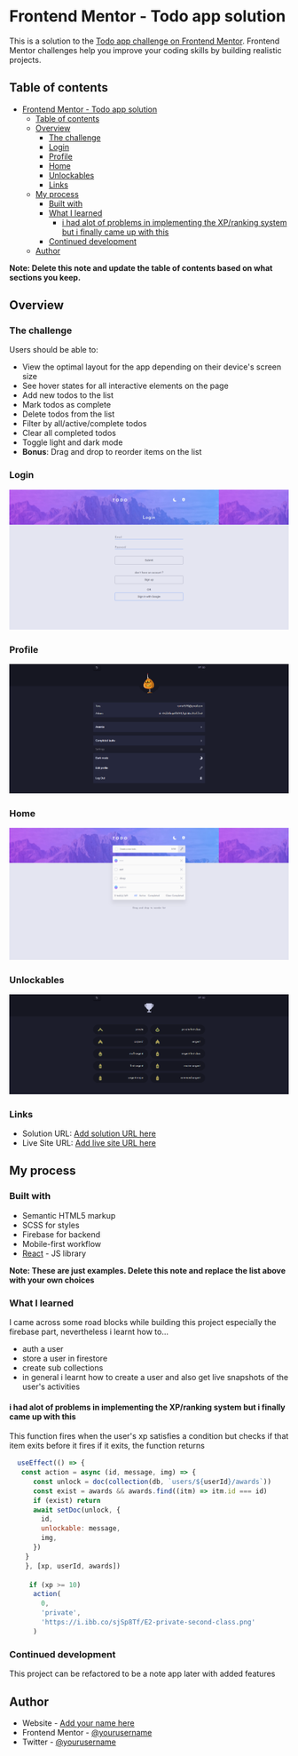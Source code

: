 # Frontend Mentor - Todo app solution

This is a solution to the [Todo app challenge on Frontend Mentor](https://www.frontendmentor.io/challenges/todo-app-Su1_KokOW). Frontend Mentor challenges help you improve your coding skills by building realistic projects. 

## Table of contents

- [Frontend Mentor - Todo app solution](#frontend-mentor---todo-app-solution)
  - [Table of contents](#table-of-contents)
  - [Overview](#overview)
    - [The challenge](#the-challenge)
    - [Login](#login)
    - [Profile](#profile)
    - [Home](#home)
    - [Unlockables](#unlockables)
    - [Links](#links)
  - [My process](#my-process)
    - [Built with](#built-with)
    - [What I learned](#what-i-learned)
      - [i had alot of problems in implementing the XP/ranking system but i finally came up with this](#i-had-alot-of-problems-in-implementing-the-xpranking-system-but-i-finally-came-up-with-this)
    - [Continued development](#continued-development)
  - [Author](#author)

**Note: Delete this note and update the table of contents based on what sections you keep.**

## Overview

### The challenge

Users should be able to:

- View the optimal layout for the app depending on their device's screen size
- See hover states for all interactive elements on the page
- Add new todos to the list
- Mark todos as complete
- Delete todos from the list
- Filter by all/active/complete todos
- Clear all completed todos
- Toggle light and dark mode
- **Bonus**: Drag and drop to reorder items on the list


### Login

![](.../../src/assets/todo-login-light.png)

### Profile

![](.../../src/assets/todo%20profile.png)

### Home

![](.../../src/assets/todo-home-light.png)

### Unlockables

![](.../../src/assets/todo%20award.png)

### Links

- Solution URL: [Add solution URL here](https://your-solution-url.com)
- Live Site URL: [Add live site URL here](https://your-live-site-url.com)

## My process

### Built with

- Semantic HTML5 markup
- SCSS for styles
- Firebase for backend
- Mobile-first workflow
- [React](https://reactjs.org/) - JS library

**Note: These are just examples. Delete this note and replace the list above with your own choices**

### What I learned

I came across some road blocks while building this project especially the firebase part, nevertheless i learnt how to...
- auth a user
- store a user in firestore 
- create sub collections
- in general i learnt how to create a user and also get live snapshots of the user's activities


#### i had alot of problems in implementing the XP/ranking system but i finally came up with this
This function fires when the user's xp satisfies a condition but checks if that item exits before it fires
if it exits, the function returns

```js
  useEffect(() => {
   const action = async (id, message, img) => {
      const unlock = doc(collection(db, `users/${userId}/awards`))
      const exist = awards && awards.find((itm) => itm.id === id)
      if (exist) return
      await setDoc(unlock, {
        id,
        unlockable: message,
        img,
      })
    }
    }, [xp, userId, awards])

     if (xp >= 10)
      action(
        0,
        'private',
        'https://i.ibb.co/sjSp8Tf/E2-private-second-class.png'
      )
```

### Continued development
This project can be refactored to be a note app later with added features

## Author

- Website - [Add your name here](https://www.your-site.com)
- Frontend Mentor - [@yourusername](https://www.frontendmentor.io/profile/yourusername)
- Twitter - [@yourusername](https://www.twitter.com/yourusername)
